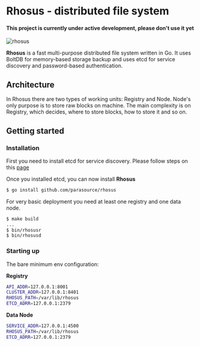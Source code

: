 # Rhosus - distributed file system

#### This project is currently under active development, please don't use it yet

![rhosus](https://raw.githubusercontent.com/parasource/rhosus/master/assets/logo_new.svg)

**Rhosus** is a fast multi-purpose distributed file system written in Go. It uses BoltDB for memory-based storage backup
and
uses etcd for service discovery and password-based authentication.

## Architecture

In Rhosus there are two types of working units: Registry and Node. Node's only purpose is to store raw blocks on
machine. The main complexity is on Registry, which decides, where to store blocks, how to store it and so on.

## Getting started

### Installation

First you need to install etcd for service discovery.
Please follow steps on this [page](https://etcd.io/docs/v3.4/install/)

Once you installed etcd, you can now install **Rhosus**

```bash
$ go install github.com/parasource/rhosus
```

For very basic deployment you need at least one registry and one data node.

```bash
$ make build
...
$ bin/rhosusr
$ bin/rhosusd
```

### Starting up

The bare minimum env configuration:

**Registry**

```bash
API_ADDR=127.0.0.1:8001
CLUSTER_ADDR=127.0.0.1:8401
RHOSUS_PATH=/var/lib/rhosus
ETCD_ADRR=127.0.0.1:2379
```

**Data Node**

```bash
SERVICE_ADDR=127.0.0.1:4500
RHOSUS_PATH=/var/lib/rhosus
ETCD_ADRR=127.0.0.1:2379
```